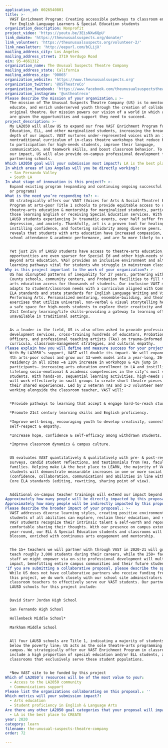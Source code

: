 ```yaml
---
application_id: 0026540801
title: >-
  VAST Enrichment Program: Creating accessible pathways to classroom engagement
  for English Language Learners & Special Education students
organization_description: Nonprofit
project_video: 'https://youtu.be/3EisNXw6QpU'
link_donate: 'https://theunusualsuspects.org/donate/'
link_volunteer: 'https://theunusualsuspects.org/volunteer-2/'
link_newsletter: 'http://eepurl.com/bCLijX'
mailing_address_city: Los Angeles
mailing_address_street: 3719 Verdugo Road
ein: 95-4661312
organization_name: The Unusual Suspects Theatre Company
mailing_address_state: California
mailing_address_zip: '90065'
organization_website: 'https://www.theunusualsuspects.org'
organization_twitter: '@USTheatreCo'
organization_facebook: 'https://www.facebook.com/theunusualsuspectstheatrecompany'
organization_instagram: '@ustheatreco'
Please describe the mission of your organization.: >-
  The mission of The Unusual Suspects Theatre Company (US) is to mentor,
  educate, and enrich underserved youth through the creation of collaborative,
  original theatre. Our mission powers our vision of a world in which all youth
  are given the opportunities and support they need to succeed.
project_description: >-
  My LA2050 will allow US to expand our free VAST Enrichment Program for Special
  Education, ELL, and other marginalized students, increasing the breadth and
  depth of our impact. VAST nurtures under-represented voices with an inclusive,
  nontraditional curriculum of in-class theatre workshops that reduce barriers
  to participation for high-needs students, improve their language,
  communication, and teamwork skills, and boost classroom behavior. To amplify
  our impact, US will also provide on-campus professional development for
  partnering schools.
Which LA2050 goal will your submission most impact?: LA is the best place to LEARN
In which areas of Los Angeles will you be directly working?:
  - San Fernando Valley
  - South LA
In what stage of innovation is this project?: >-
  Expand existing program (expanding and continuing ongoing successful projects
  or programs)
What is the need you’re responding to?: >-
  US strategically offers our VAST (Voices for Arts & Social Theatre) Enrichment
  Program at arts-poor Title 1 schools to provide equitable access to quality
  theatre-arts education & mentorship for marginalized students, particularly
  those learning English or receiving Special Education services. With 88% of
  LAUSD students experiencing 3+ traumatic events, over half suffer from PTSD,
  depression, and anxiety. Thankfully, art is a proven tool for healing trauma,
  instilling confidence, and fostering solidarity among diverse peers. Research
  reveals that students with arts education have increased compassion, improved
  school attendance & academic performance, and are 3x more likely to earn a BA.


  Yet just 25% of LAUSD students have access to theatre-arts education, and
  opportunities are even sparser for Special Ed and other high-needs students.
  Beyond arts education, VAST provides an inclusive environment and alternate
  learning pathways vital for students who struggle in mainstream classrooms.
Why is this project important to the work of your organization?: >-
  US has disrupted patterns of inequality for 27 years, partnering with 45+ LA
  County schools, community centers, and Probation facilities to fill the gap in
  arts education access for thousands of students. Our inclusive VAST model
  adapts to student/classroom needs with a curriculum aligned with Common Core
  ELA standards and state standards for English Language Writing and Visual &
  Performing Arts. Personalized mentoring, ensemble-building, and theatre
  exercises that utilize universal, non-verbal & visual storytelling help create
  a safe space for high-needs students to explore their creativity and develop
  21st Century learning/life skills—providing a gateway to learning often
  unavailable in traditional settings.


  As a leader in the field, US is also often asked to provide professional
  development services, cross-training hundreds of educators, Probation
  Officers, and professional teaching artists (TAs) on trauma-informed
  curricula, classroom-management strategies, and cultural empathy.
Please explain how you will define and measure success for your project.: >-
  With My LA2050’s support, VAST will double its impact. We will expand into a
  4th arts-poor school and grow our 13-week model into a year-long, 26-week
  residency in all sites —a 110% increase in workshops & 42% jump in
  participants— increasing arts education enrollment in LA and instilling
  lifelong socio-emotional & academic competencies in the city’s most vulnerable
  students. With hands-on, sequential learning activities, high-needs students
  will work effectively in small groups to create short theatre pieces based on
  their shared experiences. Led by 2 veteran TAs and 1-3 volunteer mentors
  working alongside the classroom teacher, VAST will:


  *Provide pathways to learning that accept & engage hard-to-reach students.

  *Promote 21st century learning skills and English proficiency.

  *Improve well-being, encouraging youth to develop creativity, connections,
  self-respect & empathy.

  *Increase hope, confidence & self-efficacy among withdrawn students. 

  *Improve classroom dynamics & campus culture.


  US evaluates VAST quantitatively & qualitatively with pre- & post-residency
  surveys, candid student reflections, and testimonials from TAs, faculty, and
  families. Helping make LA the best place to LEARN, the majority of VAST
  students will demonstrate measurable increases in one or more social skills
  (confidence, collaboration, communication) and abilities in line with Common
  Core ELA standards (editing, rewriting, sharing point of view).


  Additional on-campus teacher trainings will extend our impact beyond 2050.
Approximately how many people will be directly impacted by this proposal?: '660'
Approximately how many people will be indirectly impacted by this proposal?: '100000'
Please describe the broader impact of your proposal.: >-
  VAST addresses diverse learning styles, creating positive environments where
  students of all abilities can explore, reclaim their education, and succeed.
  VAST students recognize their intrinsic talent & self-worth and report feeling
  comfortable sharing their thoughts. With our presence on campus extended
  year-round, our ELL & Special Education students and classrooms will truly
  blossom, enriched with continuous arts engagement and mentorship.


  The 15+ teachers we will partner with through VAST in 2020-21 will go on to
  teach roughly 3,000 students during their careers, while the 250+ faculty &
  staff we might empower via on-site professional development will multiply our
  impact, benefitting entire campus communities and their future students.
'If you are submitting a collaborative proposal, please describe the specific role of partner organizations in the project.': >-
  While US does not have collaborative partners who receive funding from US for
  this project, we do work closely with our school site administrators and
  classroom teachers to effectively serve our VAST students. Our partnering
  LAUSD schools for this project include:


  David Starr Jordan High School

  San Fernando High School

  Hollenbeck Middle School*

  Markham Middle School


  All four LAUSD schools are Title 1, indicating a majority of students who live
  below the poverty line; US acts as the sole theatre-arts programming at each
  campus. We strategically offer our VAST Enrichment Program in classrooms that
  include a high proportion of special education and/or ELL students, as well as
  classrooms that exclusively serve these student populations.


  *New VAST site to be funded by this project
Which of LA2050’s resources will be of the most value to you?:
  - Access to the LA2050 community
  - Communications support
Please list the organizations collaborating on this proposal.: ''
Which metrics will your submission impact?:
  - Arts education
  - Student proficiency in English & Language Arts
Are there any other LA2050 goal categories that your proposal will impact?:
  - LA is the best place to CREATE
year: 2020
category: learn
filename: the-unusual-suspects-theatre-company
order: 72

---
```

